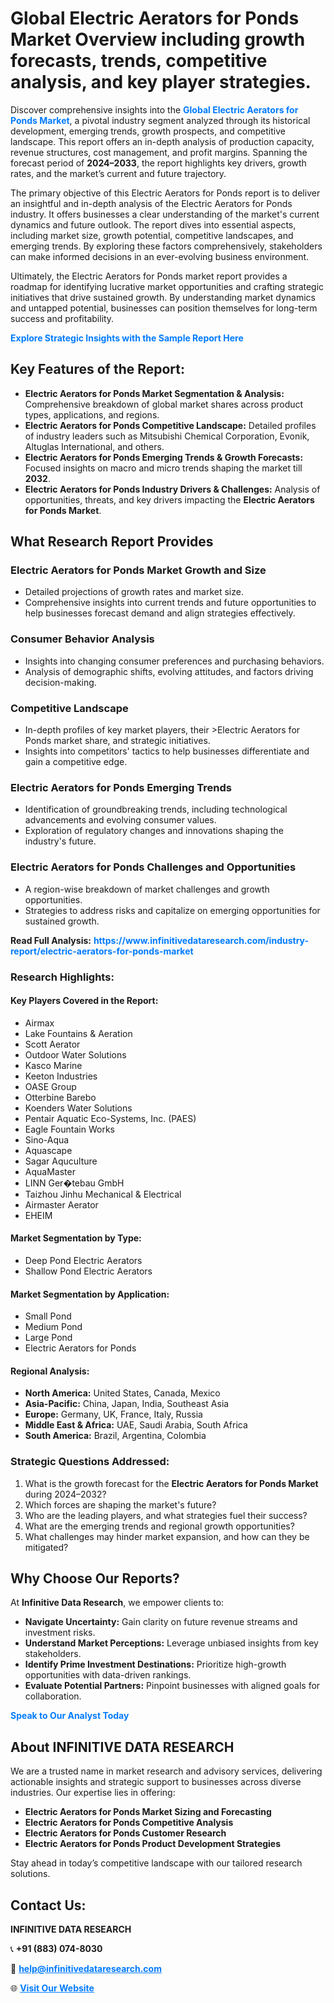 <h1>Global Electric Aerators for Ponds Market Overview including growth forecasts, trends, competitive analysis, and key player strategies.</h1>
<p>
Discover comprehensive insights into the 
<a href="https://www.infinitivedataresearch.com/industry-report/electric-aerators-for-ponds-market" rel="dofollow" style="color: #007BFF; text-decoration: none;"><strong>Global Electric Aerators for Ponds Market</strong></a>, a pivotal industry segment analyzed through its historical development, emerging trends, growth prospects, and competitive landscape. This report offers an in-depth analysis of production capacity, revenue structures, cost management, and profit margins. Spanning the forecast period of <strong>2024–2033</strong>, the report highlights key drivers, growth rates, and the market’s current and future trajectory.
</p>
<p>
The primary objective of this Electric Aerators for Ponds report is to deliver an insightful and in-depth analysis of the Electric Aerators for Ponds industry. It offers businesses a clear understanding of the market's current dynamics and future outlook. The report dives into essential aspects, including market size, growth potential, competitive landscapes, and emerging trends. By exploring these factors comprehensively, stakeholders can make informed decisions in an ever-evolving business environment.
</p>
<p>
Ultimately, the Electric Aerators for Ponds market report provides a roadmap for identifying lucrative market opportunities and crafting strategic initiatives that drive sustained growth. By understanding market dynamics and untapped potential, businesses can position themselves for long-term success and profitability.
</p>
<p>
<a href="https://www.infinitivedataresearch.com/request-sample/reportId=111634" style="color: #007BFF; text-decoration: none;"><strong>Explore Strategic Insights with the Sample Report Here</strong></a>
</p>

<h2>Key Features of the Report:</h2>
<ul>
<li><strong>Electric Aerators for Ponds Market Segmentation & Analysis:</strong> Comprehensive breakdown of global market shares across product types, applications, and regions.</li>
<li><strong>Electric Aerators for Ponds Competitive Landscape:</strong> Detailed profiles of industry leaders such as Mitsubishi Chemical Corporation, Evonik, Altuglas International, and others.</li>
<li><strong>Electric Aerators for Ponds Emerging Trends & Growth Forecasts:</strong> Focused insights on macro and micro trends shaping the market till <strong>2032</strong>.</li>
<li><strong>Electric Aerators for Ponds Industry Drivers & Challenges:</strong> Analysis of opportunities, threats, and key drivers impacting the <strong>Electric Aerators for Ponds Market</strong>.</li>
</ul>

<h2>What Research Report Provides</h2>
<h3>Electric Aerators for Ponds Market Growth and Size</h3>
<ul>
<li>Detailed projections of growth rates and market size.</li>
<li>Comprehensive insights into current trends and future opportunities to help businesses forecast demand and align strategies effectively.</li>
</ul>

<h3>Consumer Behavior Analysis</h3>
<ul>
<li>Insights into changing consumer preferences and purchasing behaviors.</li>
<li>Analysis of demographic shifts, evolving attitudes, and factors driving decision-making.</li>
</ul>

<h3>Competitive Landscape</h3>
<ul>
<li>In-depth profiles of key market players, their >Electric Aerators for Ponds market share, and strategic initiatives.</li>
<li>Insights into competitors' tactics to help businesses differentiate and gain a competitive edge.</li>
</ul>

<h3>Electric Aerators for Ponds Emerging Trends</h3>
<ul>
<li>Identification of groundbreaking trends, including technological advancements and evolving consumer values.</li>
<li>Exploration of regulatory changes and innovations shaping the industry's future.</li>
</ul>

<h3>Electric Aerators for Ponds Challenges and Opportunities</h3>
<ul>
<li>A region-wise breakdown of market challenges and growth opportunities.</li>
<li>Strategies to address risks and capitalize on emerging opportunities for sustained growth.</li>
</ul>
<p><strong>Read Full Analysis:</strong> <a href="https://www.infinitivedataresearch.com/industry-report/electric-aerators-for-ponds-market" rel="dofollow" style="color: #007BFF; text-decoration: none;"><strong>https://www.infinitivedataresearch.com/industry-report/electric-aerators-for-ponds-market</strong></a></p>
<h3>Research Highlights:</h3>
<h4>Key Players Covered in the Report:</h4>
<ul><li>Airmax</li><li>Lake Fountains &amp; Aeration</li><li>Scott Aerator</li><li>Outdoor Water Solutions</li><li>Kasco Marine</li><li>Keeton Industries</li><li>OASE Group</li><li>Otterbine Barebo</li><li>Koenders Water Solutions</li><li>Pentair Aquatic Eco-Systems, Inc. (PAES)</li><li>Eagle Fountain Works</li><li>Sino-Aqua</li><li>Aquascape</li><li>Sagar Aquculture</li><li>AquaMaster</li><li>LINN Ger�tebau GmbH</li><li>Taizhou Jinhu Mechanical &amp; Electrical</li><li>Airmaster Aerator</li><li>EHEIM</li></ul>
<h4>Market Segmentation by Type:</h4>
<ul><li>Deep Pond Electric Aerators</li><li>Shallow Pond Electric Aerators</li></ul>
<h4>Market Segmentation by Application:</h4>
<ul><li>Small Pond</li><li>Medium Pond</li><li>Large Pond</li><li>Electric Aerators for Ponds</li></ul>

<h4>Regional Analysis:</h4>
<ul>
<li><strong>North America:</strong> United States, Canada, Mexico</li>
<li><strong>Asia-Pacific:</strong> China, Japan, India, Southeast Asia</li>
<li><strong>Europe:</strong> Germany, UK, France, Italy, Russia</li>
<li><strong>Middle East & Africa:</strong> UAE, Saudi Arabia, South Africa</li>
<li><strong>South America:</strong> Brazil, Argentina, Colombia</li>
</ul>

<h3>Strategic Questions Addressed:</h3>
<ol>
<li>What is the growth forecast for the <strong>Electric Aerators for Ponds Market</strong> during 2024–2032?</li>
<li>Which forces are shaping the market's future?</li>
<li>Who are the leading players, and what strategies fuel their success?</li>
<li>What are the emerging trends and regional growth opportunities?</li>
<li>What challenges may hinder market expansion, and how can they be mitigated?</li>
</ol>

<h2>Why Choose Our Reports?</h2>
<p>At <strong>Infinitive Data Research</strong>, we empower clients to:</p>
<ul>
<li><strong>Navigate Uncertainty:</strong> Gain clarity on future revenue streams and investment risks.</li>
<li><strong>Understand Market Perceptions:</strong> Leverage unbiased insights from key stakeholders.</li>
<li><strong>Identify Prime Investment Destinations:</strong> Prioritize high-growth opportunities with data-driven rankings.</li>
<li><strong>Evaluate Potential Partners:</strong> Pinpoint businesses with aligned goals for collaboration.</li>
</ul>
<p><a href="https://www.infinitivedataresearch.com/industry-report/electric-aerators-for-ponds-market" rel="dofollow" style="color: #007BFF; text-decoration: none;"><strong>Speak to Our Analyst Today</strong></a></p>

<h2>About INFINITIVE DATA RESEARCH</h2>
<p>We are a trusted name in market research and advisory services, delivering actionable insights and strategic support to businesses across diverse industries. Our expertise lies in offering:</p>
<ul>
<li><strong>Electric Aerators for Ponds Market Sizing and Forecasting</strong></li>
<li><strong>Electric Aerators for Ponds Competitive Analysis</strong></li>
<li><strong>Electric Aerators for Ponds Customer Research</strong></li>
<li><strong>Electric Aerators for Ponds Product Development Strategies</strong></li>
</ul>
<p>Stay ahead in today’s competitive landscape with our tailored research solutions.</p>

<h2>Contact Us:</h2>
<p><strong>INFINITIVE DATA RESEARCH</strong></p>
<p>📞 <strong>+91 (883) 074-8030</strong></p>
<p>📧 <strong><a href="mailto:help@infinitivedataresearch.com" style="color: #007BFF;">help@infinitivedataresearch.com</a></strong></p>
<p>🌐 <strong><a href="https://www.infinitivedataresearch.com" rel="dofollow" style="color: #007BFF;">Visit Our Website</a></strong></p>